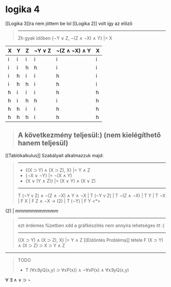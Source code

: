 # logika 4

\[[Logika 3]\]ra nem jöttem be lol
\[[Logika 2]\] volt így az előző

> ______________________________________________________________________
>
> Zh gyak időben
> {¬Y ∨ Z, ¬(Z ∧ ¬X) ∧ Y} |= X

| X | Y | Z | ¬Y ∨ Z | ¬(Z ∧ ¬X) ∧ Y | X |
| --- | --- | --- | ------ | ------------- | --- |
| i | i | i | i | i | i |
| i | i | h | h | i | i |
| i | h | i | i | h | i |
| i | h | h | i | h | i |
| h | i | i | i | h | h |
| h | i | h | h | i | h |
| h | h | i | i | h | h |
| h | h | h | i | h | h |

> ## A következmény teljesül:) (nem kielégíthető hanem teljesül)

\[[Tablókalkulus]\] Szabályait alkalmazzuk majd:

> ______________________________________________________________________
>
> - {(X ⊃ Y) ∧ (X ⊃ Z), X} |= Y ∧ Z
> - {¬X ∨ ¬Y} |= ¬(X ∧ Y)
> - {X ∨ (Y ∧ Z)} |= (X ∨ Y) ∧ (X ∨ Z)
>
> ______________________________________________________________________
>
> T (¬Y v Z) ∧ ¬(Z ∧ ¬X) ∧ Y ∧ ¬X
> |
> T (¬Y v Z)
> |
> T ¬(Z ∧ ¬X)
> |
> T Y
> |
> T ¬X
> |
> F X
> |
> F Z ∧ ¬X -> (2)
> |
> T (¬Y)
> |
> F Y \<\*>

(2)
|
mmmmmmmmmmm

> ______________________________________________________________________
>
> ezt érdemes füzetben xdd
> a gráfkészítés nem annyira lehetséges itt :(
>
> ______________________________________________________________________
>
> {(X ⊃ Y) ∧ (X ⊃ Z), X} |= Y ∧ Z
> \[[Eldöntés Probléma]\] tétele
> F (X ⊃ Y) ∧ (X ⊃ Z) ⊃ X ⊃ Y ∧ Z

______________________________________________________________________

> TODO
>
> - T (∀x∃yQ(x,y) ⊃ ∀xP(x)) ∧ ¬∀xP(x) ∧ ∀x∃yQ(x,y)

∀ ∃
∧ ∨ ⊃ ¬
